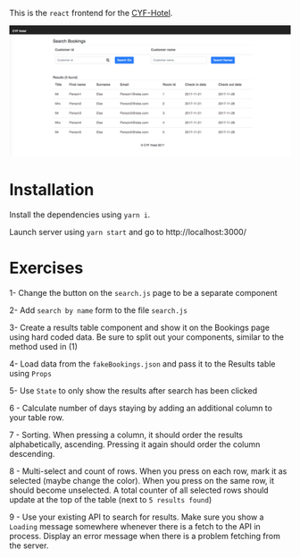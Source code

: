 This is the `react` frontend for the [CYF-Hotel](https://github.com/CodeYourFuture/cyf-hotel).


![Bookings Search page](Bookings.png)

# Installation

Install the dependencies using `yarn i`.

Launch server using `yarn start` and go to http://localhost:3000/

# Exercises 

1- Change the button on the `search.js` page to be a separate component 

2- Add `search by name` form to the file `search.js`

3- Create a results table component and show it on the Bookings page using hard coded data. Be sure to split out your components, similar to the method used in (1)

4- Load data from the `fakeBookings.json` and pass it to the Results table using `Props`

5- Use `State` to only show the results after search has been clicked

6 - Calculate number of days staying by adding an additional column to your table row.

7 - Sorting. When pressing a column, it should order the results alphabetically, ascending. Pressing it again should order the column descending. 

8 - Multi-select and count of rows. When you press on each row, mark it as selected (maybe change the color). When you press on the same row, it should become unselected. 
A total counter of all selected rows should update at the top of the table (next to `5 results found`)

9 - Use your existing API to search for results.
Make sure you show a `Loading` message somewhere whenever there is a fetch to the API in process.
Display an error message when there is a problem fetching from the server.

